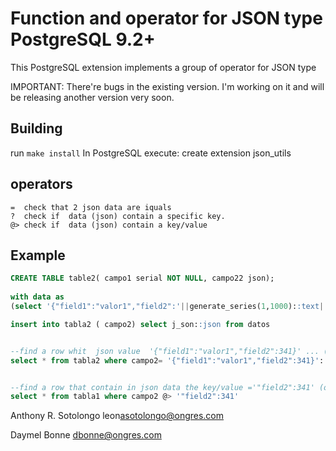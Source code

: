 Function and operator for JSON type PostgreSQL 9.2+
======================================

This PostgreSQL extension implements a group of operator for JSON type


IMPORTANT: There're bugs in the existing version. I'm working on it and will
be releasing another version very soon.


Building
--------

run `make install` 
In PostgreSQL execute: create extension json_utils


operators
--------
```
=  check that 2 json data are iquals
?  check if  data (json) contain a specific key.
@> check if  data (json) contain a key/value
```

Example
-------

```sql
CREATE TABLE table2( campo1 serial NOT NULL, campo22 json);
 
with data as 
(select '{"field1":"valor1","field2":'||generate_series(1,1000)::text||'}' as j_son) 

insert into tabla2 ( campo2) select j_son::json from datos


--find a row whit  json value  '{"field1":"valor1","field2":341}' ... (operator =)
select * from tabla2 where campo2= '{"field1":"valor1","field2":341}'::json


--find a row that contain in json data the key/value ='"field2":341' (operator @>)
select * from tabla1 where campo2 @> '"field2":341'
```






 

Anthony R. Sotolongo leon<asotolongo@ongres.com>

Daymel Bonne <dbonne@ongres.com>

